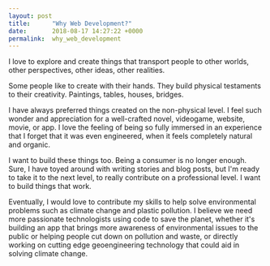 ```yaml
---
layout: post
title:      "Why Web Development?"
date:       2018-08-17 14:27:22 +0000
permalink:  why_web_development
---
```




I love to explore and create things that transport people to other worlds, other perspectives, other ideas, other realities. 

Some people like to create with their hands. They build physical testaments to their creativity. Paintings, tables, houses, bridges. 

I have always preferred things created on the non-physical level. I feel such wonder and appreciation for a well-crafted novel, videogame, website, movie, or app. I love the feeling of being so fully immersed in an experience that I forget that it was even engineered, when it feels completely natural and organic. 

I want to build these things too. Being a consumer is no longer enough. Sure, I have toyed around with writing stories and blog posts, but I'm ready to take it to the next level, to really contribute on a professional level. I want to build things that work. 

Eventually, I would love to contribute my skills to help solve environmental problems such as climate change and plastic pollution. I believe we need more passionate technologists using code to save the planet, whether it's building an app that brings more awareness of environmental issues to the public or helping people cut down on pollution and waste, or directly working on cutting edge geoengineering technology that could aid in solving climate change. 

